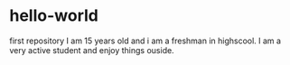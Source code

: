 # hello-world
first repository
I am 15 years old and i am a freshman in highscool. I am a very active student and enjoy things ouside.
